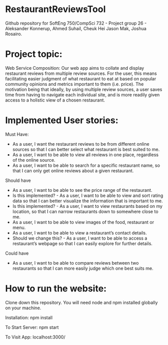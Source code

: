 # RestaurantReviewsTool

Github repository for SoftEng 750/CompSci 732 - Project group 26 - Aleksander Konnerup, Ahmed Suhail, Cheuk Hei Jason Mak, Joshua Rosairo.

# Project topic:
Web Service Composition: Our web app aims to collate and display restaurant reviews from multiple review sources. For the user, this means facilitating easier judgment of what restaurant to eat at based on popular community opinions and metrics important to them (i.e. price). The motivation being that ideally, by using multiple review sources, a user saves time from having to navigate each individual site, and is more readily given access to a holistic view of a chosen restaurant.

# Implemented User stories:
Must Have:
- As a user, I want the restaurant reviews to be from different online sources so that I can better select what restaurant is best suited to me.
- As a user, I want to be able to view all reviews in one place, regardless of the online source.
- As a user, I want to be able to search for a specific restaurant name, so that I can only get online reviews about a given restaurant. 

Should have
- As a user, I want to be able to see the price range of the restaurant.
- Is this implemented? - As a user, I want to be able to view and sort rating data so that I can better visualize the information that is important to me.
- Is this implemented? - As a user, I want to view restaurants based on my location, so that I can narrow restaurants down to somewhere close to me.
- As a user, I want to be able to view images of the food, restaurant or menu.
- As a user, I want to be able to view a restaurant’s contact details.
- Should we change this? - As a user, I want to be able to access a restaurant’s webpage so that I can easily explore for further details.

Could have
- As a user, I want to be able to compare reviews between two restaurants so that I can more easily judge which one best suits me. 

# How to run the website:

Clone down this repository. You will need node and npm installed globally on your machine.

Installation:
npm install

To Start Server:
npm start

To Visit App:
localhost:3000/
